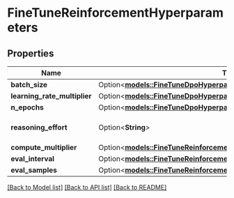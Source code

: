 # FineTuneReinforcementHyperparameters

## Properties

Name | Type | Description | Notes
------------ | ------------- | ------------- | -------------
**batch_size** | Option<[**models::FineTuneDpoHyperparametersBatchSize**](FineTuneDPOHyperparameters_batch_size.md)> |  | [optional]
**learning_rate_multiplier** | Option<[**models::FineTuneDpoHyperparametersLearningRateMultiplier**](FineTuneDPOHyperparameters_learning_rate_multiplier.md)> |  | [optional]
**n_epochs** | Option<[**models::FineTuneDpoHyperparametersNEpochs**](FineTuneDPOHyperparameters_n_epochs.md)> |  | [optional]
**reasoning_effort** | Option<**String**> | Level of reasoning effort.  | [optional]
**compute_multiplier** | Option<[**models::FineTuneReinforcementHyperparametersComputeMultiplier**](FineTuneReinforcementHyperparameters_compute_multiplier.md)> |  | [optional]
**eval_interval** | Option<[**models::FineTuneReinforcementHyperparametersEvalInterval**](FineTuneReinforcementHyperparameters_eval_interval.md)> |  | [optional]
**eval_samples** | Option<[**models::FineTuneReinforcementHyperparametersEvalSamples**](FineTuneReinforcementHyperparameters_eval_samples.md)> |  | [optional]

[[Back to Model list]](../README.md#documentation-for-models) [[Back to API list]](../README.md#documentation-for-api-endpoints) [[Back to README]](../README.md)


